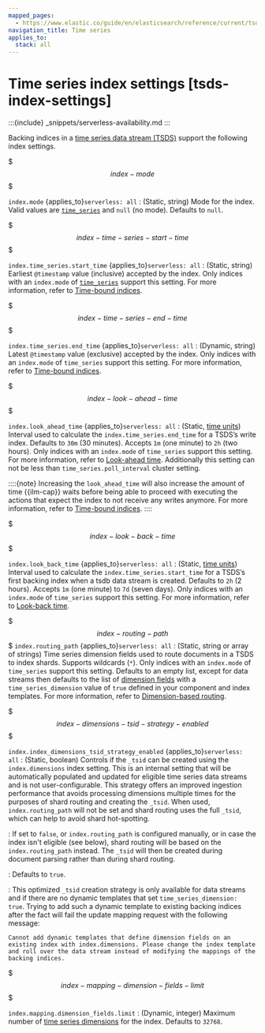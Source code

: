 ```yaml
---
mapped_pages:
  - https://www.elastic.co/guide/en/elasticsearch/reference/current/tsds-index-settings.html
navigation_title: Time series
applies_to:
  stack: all
---
```


# Time series index settings [tsds-index-settings]

:::{include} _snippets/serverless-availability.md
:::

Backing indices in a [time series data stream (TSDS)](docs-content://manage-data/data-store/data-streams/time-series-data-stream-tsds.md) support the following index settings.

$$$index-mode$$$

`index.mode` {applies_to}`serverless: all`
:   (Static, string) Mode for the index. Valid values are [`time_series`](docs-content://manage-data/data-store/data-streams/time-series-data-stream-tsds.md#time-series-mode) and `null` (no mode). Defaults to `null`.

$$$index-time-series-start-time$$$

`index.time_series.start_time` {applies_to}`serverless: all`
:   (Static, string) Earliest `@timestamp` value (inclusive) accepted by the index. Only indices with an `index.mode` of [`time_series`](docs-content://manage-data/data-store/data-streams/time-series-data-stream-tsds.md#time-series-mode) support this setting. For more information, refer to [Time-bound indices](docs-content://manage-data/data-store/data-streams/time-series-data-stream-tsds.md#time-bound-indices).

$$$index-time-series-end-time$$$

`index.time_series.end_time` {applies_to}`serverless: all`
:   (Dynamic, string) Latest `@timestamp` value (exclusive) accepted by the index. Only indices with an `index.mode` of `time_series` support this setting. For more information, refer to [Time-bound indices](docs-content://manage-data/data-store/data-streams/time-series-data-stream-tsds.md#time-bound-indices).

$$$index-look-ahead-time$$$

`index.look_ahead_time` {applies_to}`serverless: all`
:   (Static, [time units](/reference/elasticsearch/rest-apis/api-conventions.md#time-units)) Interval used to calculate the `index.time_series.end_time` for a TSDS’s write index. Defaults to `30m` (30 minutes). Accepts `1m` (one minute) to `2h` (two hours). Only indices with an `index.mode` of `time_series` support this setting. For more information, refer to [Look-ahead time](docs-content://manage-data/data-store/data-streams/time-series-data-stream-tsds.md#tsds-look-ahead-time). Additionally this setting can not be less than `time_series.poll_interval` cluster setting.

::::{note}
Increasing the `look_ahead_time` will also increase the amount of time {{ilm-cap}} waits before being able to proceed with executing the actions that expect the index to not receive any writes anymore. For more information, refer to [Time-bound indices](docs-content://manage-data/data-store/data-streams/time-series-data-stream-tsds.md#time-bound-indices).
::::


$$$index-look-back-time$$$

`index.look_back_time` {applies_to}`serverless: all`
:   (Static, [time units](/reference/elasticsearch/rest-apis/api-conventions.md#time-units)) Interval used to calculate the `index.time_series.start_time` for a TSDS’s first backing index when a tsdb data stream is created. Defaults to `2h` (2 hours). Accepts `1m` (one minute) to `7d` (seven days). Only indices with an `index.mode` of `time_series` support this setting. For more information, refer to [Look-back time](docs-content://manage-data/data-store/data-streams/time-series-data-stream-tsds.md#tsds-look-back-time).

$$$index-routing-path$$$ `index.routing_path` {applies_to}`serverless: all`
:   (Static, string or array of strings) Time series dimension fields used to route documents in a TSDS to index shards. Supports wildcards (`*`). Only indices with an `index.mode` of `time_series` support this setting. Defaults to an empty list, except for data streams then defaults to the list of [dimension fields](docs-content://manage-data/data-store/data-streams/time-series-data-stream-tsds.md#time-series-dimension) with a `time_series_dimension` value of `true` defined in your component and index templates. For more information, refer to [Dimension-based routing](docs-content://manage-data/data-store/data-streams/time-series-data-stream-tsds.md#dimension-based-routing).

$$$index-dimensions-tsid-strategy-enabled$$$

`index.index_dimensions_tsid_strategy_enabled` {applies_to}`serverless: all`
:   (Static, boolean) Controls if the `_tsid` can be created using the `index.dimensions` index setting.
This is an internal setting that will be automatically populated and updated for eligible time series data streams and is not user-configurable.
This strategy offers an improved ingestion performance that avoids processing dimensions multiple times for the purposes of shard routing and creating the `_tsid`.
When used, `index.routing_path` will not be set and shard routing uses the full `_tsid`,
which can help to avoid shard hot-spotting.

:   If set to `false`,
or `index.routing_path` is configured manually,
or in case the index isn't eligible (see below),
shard routing will be based  on the `index.routing_path` instead.
The `_tsid` will then be created during document parsing rather than during shard routing.

:   Defaults to `true`.

:   This optimized `_tsid` creation strategy is only available for data streams and if there are no dynamic templates that set `time_series_dimension: true`.
Trying to add such a dynamic template to existing backing indices after the fact will fail the update mapping request with the following message:
```text
Cannot add dynamic templates that define dimension fields on an existing index with index.dimensions. Please change the index template and roll over the data stream instead of modifying the mappings of the backing indices.
```

$$$index-mapping-dimension-fields-limit$$$

`index.mapping.dimension_fields.limit`
:   (Dynamic, integer) Maximum number of [time series dimensions](docs-content://manage-data/data-store/data-streams/time-series-data-stream-tsds.md#time-series-dimension) for the index. Defaults to `32768`.

